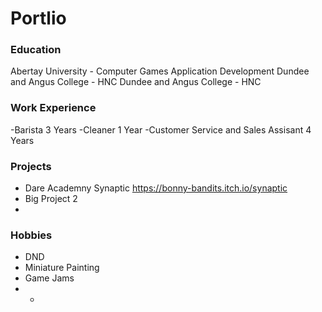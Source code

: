 # Portlio

### Education
Abertay University - Computer Games Application Development
Dundee and Angus College - HNC
Dundee and Angus College - HNC


### Work Experience
-Barista 3 Years
-Cleaner 1 Year
-Customer Service and Sales Assisant 4 Years

### Projects
- Dare Academny Synaptic https://bonny-bandits.itch.io/synaptic
- Big Project 2
- 
### Hobbies
- DND
- Miniature Painting
- Game Jams
- -
